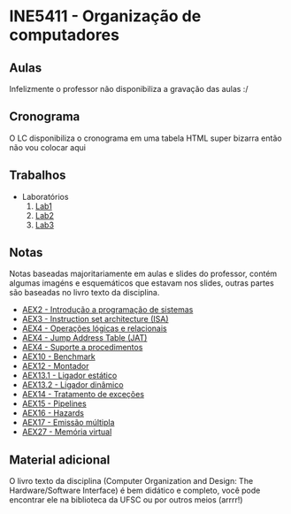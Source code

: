 # INE5411 - Organização de computadores

## Aulas

Infelizmente o professor não disponibiliza a gravação das aulas :/

## Cronograma

O LC disponibiliza o cronograma em uma tabela HTML super bizarra então não vou colocar aqui

## Trabalhos

- Laboratórios
    1. [Lab1](./trabalhos/laboratorio/lab_1)
    1. [Lab2](./trabalhos/laboratorio/lab_2)
    1. [Lab3](./trabalhos/laboratorio/lab_3)

## Notas

Notas baseadas majoritariamente em aulas e slides do professor, contém algumas imagéns e esquemáticos que estavam nos slides, outras partes são baseadas no livro texto da disciplina.

- [AEX2 - Introdução a programação de sistemas](./notas/aex2.md)
- [AEX3 - Instruction set architecture (ISA)](./notas/aex3.md)
- [AEX4 - Operações lógicas e relacionais](./notas/aex4.1.md)
- [AEX4 - Jump Address Table (JAT)](./notas/aex4.2.md)
- [AEX4 - Suporte a procedimentos](./notas/aex5.md)
- [AEX10 - Benchmark](./notas/aex10.md)
- [AEX12 - Montador](./notas/aex12.md)
- [AEX13.1 - Ligador estático](./notas/aex13.1.md)
- [AEX13.2 - Ligador dinâmico](./notas/aex13.2.md)
- [AEX14 - Tratamento de exceções](./notas/aex14.md)
- [AEX15 - Pipelines](./notas/aex15.md)
- [AEX16 - Hazards](./notas/aex16.md)
- [AEX17 - Emissão múltipla](./notas/aex17.md)
- [AEX27 - Memória virtual](./notas/aex27.md)

## Material adicional

O livro texto da disciplina (Computer Organization and Design: The Hardware/Software Interface) é bem didático e completo, você pode encontrar ele na biblioteca da UFSC ou por outros meios (arrrr!)